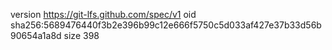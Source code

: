 version https://git-lfs.github.com/spec/v1
oid sha256:5689476440f3b2e396b99c12e666f5750c5d033af427e37b33d56b90654a1a8d
size 398
